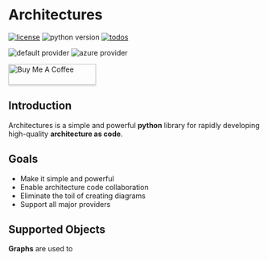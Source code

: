 # Architectures

[![license](https://img.shields.io/badge/license-MIT-blue.svg)](/LICENSE)
![python version](https://img.shields.io/badge/python-3.6%2C3.7%2C3.8-blue?logo=python)
[![todos](https://badgen.net/https/api.tickgit.com/badgen/github.com/mingrammer/diagrams?label=todos)](https://www.tickgit.com/browse?repo=github.com/jsoconno/architectures)

![default provider](https://img.shields.io/badge/provider-Default-orange?color=C70039)
![azure provider](https://img.shields.io/badge/provider-Azure-orange?logo=microsoft-azure&color=007FFF)

<a href="https://www.buymeacoffee.com/jsoconno" target="_blank"><img src="https://www.buymeacoffee.com/assets/img/custom_images/orange_img.png" alt="Buy Me A Coffee" style="height: 41px !important;width: 174px !important;box-shadow: 0px 3px 2px 0px rgba(190, 190, 190, 0.5) !important;" ></a>

## Introduction
Architectures is a simple and powerful **python** library for rapidly developing high-quality **architecture as code**.
## Goals
- Make it simple and powerful
- Enable architecture code collaboration
- Eliminate the toil of creating diagrams
- Support all major providers

## Supported Objects
**Graphs** are used to 